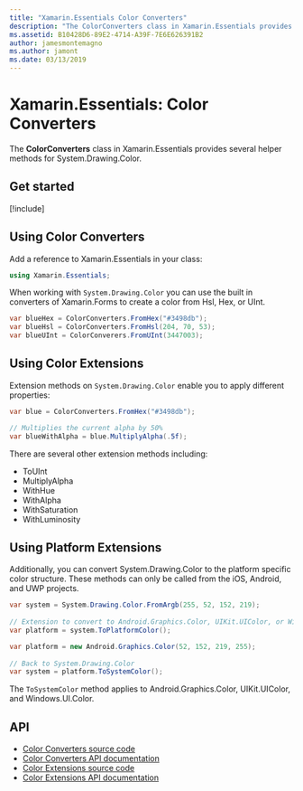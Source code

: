 ```yaml
---
title: "Xamarin.Essentials Color Converters"
description: "The ColorConverters class in Xamarin.Essentials provides several helper methods and extension methods to work with System.Drawing.Color."
ms.assetid: B10428D6-89E2-4714-A39F-7E6E626391B2
author: jamesmontemagno
ms.author: jamont
ms.date: 03/13/2019
---
```


# Xamarin.Essentials: Color Converters

The **ColorConverters** class in Xamarin.Essentials provides several helper methods for System.Drawing.Color.

## Get started

[!include[](~/essentials/includes/get-started.md)]

## Using Color Converters

Add a reference to Xamarin.Essentials in your class:

```csharp
using Xamarin.Essentials;
```

When working with `System.Drawing.Color` you can use the built in converters of Xamarin.Forms to create a color from Hsl, Hex, or UInt.

```csharp
var blueHex = ColorConverters.FromHex("#3498db");
var blueHsl = ColorConverters.FromHsl(204, 70, 53);
var blueUInt = ColorConverers.FromUInt(3447003);
```

## Using Color Extensions

Extension methods on `System.Drawing.Color` enable you to apply different properties:

```csharp
var blue = ColorConverters.FromHex("#3498db");

// Multiplies the current alpha by 50%
var blueWithAlpha = blue.MultiplyAlpha(.5f);
```

There are several other extension methods including:

- ToUInt
- MultiplyAlpha
- WithHue
- WithAlpha
- WithSaturation
- WithLuminosity


## Using Platform Extensions

Additionally, you can convert System.Drawing.Color to the platform specific color structure. These methods can only be called from the iOS, Android, and UWP projects.

```csharp
var system = System.Drawing.Color.FromArgb(255, 52, 152, 219);
 
// Extension to convert to Android.Graphics.Color, UIKit.UIColor, or Windows.UI.Color
var platform = system.ToPlatformColor();
```


```csharp
var platform = new Android.Graphics.Color(52, 152, 219, 255);
 
// Back to System.Drawing.Color
var system = platform.ToSystemColor();
```

The `ToSystemColor` method applies to Android.Graphics.Color, UIKit.UIColor, and Windows.UI.Color.


## API

- [Color Converters source code](https://github.com/xamarin/Essentials/tree/master/Xamarin.Essentials/Types/ColorConverters.shared.cs)
- [Color Converters API documentation](xref:Xamarin.Essentials.ColorConverters)
- [Color Extensions source code](https://github.com/xamarin/Essentials/tree/master/Xamarin.Essentials/Types/ColorConverters.shared.cs)
- [Color Extensions API documentation](xref:Xamarin.Essentials.ColorExtensions)

